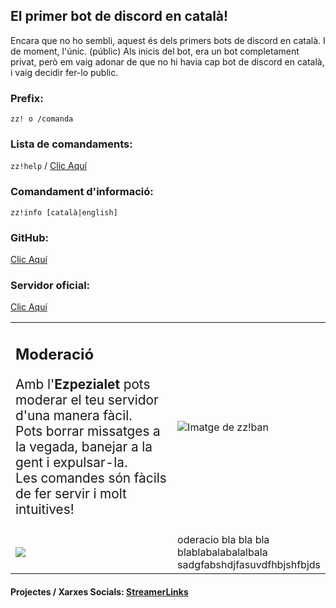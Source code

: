 ## El primer bot de discord en català!

Encara que no ho sembli, aquest &eacute;s dels primers bots de discord en catal&agrave;. I de moment, l'&uacute;nic. (públic)
Als inicis del bot, era un bot completament privat, per&ograve; em vaig adonar de que no hi havia cap bot de discord en catal&agrave;, i vaig decidir fer-lo public.

### Prefix:
`zz! o /comanda`

### Lista de comandaments:
`zz!help` / [Clic Aquí](https://github.com/MrOrange9-JCT/Ezpezialet/wiki/Comandaments)

### Comandament d'informació:
`zz!info [català|english]`

### GitHub:
[Clic Aquí](https://github.com/MrOrange9-JCT/Ezpezialet/)

### Servidor oficial:
[Clic Aquí](https://discord.gg/HgW2GaR)

<table>
  <tr>
    <td><h2>Moderació</h2><p style="font-size: 1.3em;">Amb l'<b>Ezpezialet</b> pots moderar el teu servidor d'una manera fàcil.<br>
                Pots borrar missatges a la vegada, banejar a la gent i expulsar-la.<br>
                Les comandes són fàcils de fer servir i molt intuitives!</p></td>
    <td><img src="https://cdn.discordapp.com/attachments/919329630761148428/919338541941657630/unknown.png" alt="Imatge de zz!ban"></td>
  </tr>
  <tr>
    <td><img src="https://media.discordapp.net/attachments/919329630761148428/919330574861205534/Captura_de_pantalla_2021-12-11_a_las_21.50.52.png"></td>
    <td>oderacio bla bla bla<br>blablabalabalalbala<br>sadgfabshdjfasuvdfhbjshfbjds</td>
</table>

#### **Projectes / Xarxes Socials:** [StreamerLinks](https://streamerlinks.com/MrOrange9_JCT)
